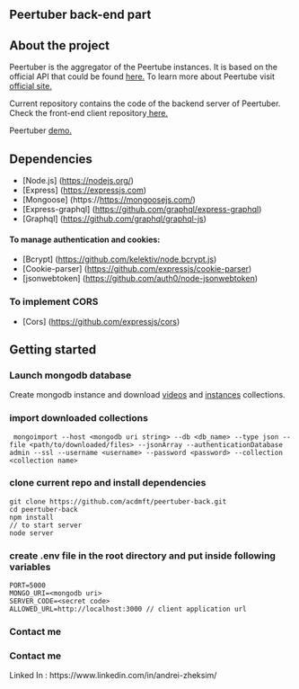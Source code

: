 ## Peertuber back-end part 

## About the project 

Peertuber is the aggregator of the Peertube instances. It is based on the official API that could be found <a href="https://instances.joinpeertube.org/instances" target="_blank">here.</a> To learn more about Peertube visit  <a href="https://joinpeertube.org" target="_blank">official site.</a>

Current repository contains the code of the backend server of Peertuber. Check the front-end client repository<a href="https://github.com/acdmft/peertuber-front" target="_blank"> here.</a> 

Peertuber <a href="https://peertuber.vercel.app" target="_blank">demo.</a>

## Dependencies 
* [Node.js] (https://nodejs.org/)
* [Express] (https://expressjs.com)
* [Mongoose] (https://https://mongoosejs.com/)
* [Express-graphql] (https://github.com/graphql/express-graphql)
* [Graphql] (https://github.com/graphql/graphql-js)

#### To manage authentication and cookies: 
* [Bcrypt] (https://github.com/kelektiv/node.bcrypt.js)
* [Cookie-parser] (https://github.com/expressjs/cookie-parser)
* [jsonwebtoken] (https://github.com/auth0/node-jsonwebtoken)

### To implement CORS 
* [Cors] (https://github.com/expressjs/cors)

## Getting started 

### Launch mongodb database 
Create mongodb instance and download <a href="https://drive.google.com/file/d/1Q789y5QzP29LoNwOs2V22ACxb5ZcnY22/view?usp=sharing" target="_blank">videos</a> and 
<a href="https://drive.google.com/file/d/1cT5U5yZdwdSDUC9_I9sVUqpyDfIXPAZ3/view?usp=sharing" target="_blank">instances</a> collections.

### import downloaded collections 
```
 mongoimport --host <mongodb uri string> --db <db_name> --type json --file <path/to/downloaded/files> --jsonArray --authenticationDatabase admin --ssl --username <username> --password <password> --collection <collection name>
```

### clone current repo and install dependencies 
```
git clone https://github.com/acdmft/peertuber-back.git
cd peertuber-back 
npm install
// to start server 
node server
```

### create  .env file in the root directory and put inside following variables
```
PORT=5000
MONGO_URI=<mongodb uri>
SERVER_CODE=<secret code>
ALLOWED_URL=http://localhost:3000 // client application url
```

### Contact me 

<h3> Contact me</h3>
Linked In : https://www.linkedin.com/in/andrei-zheksim/
